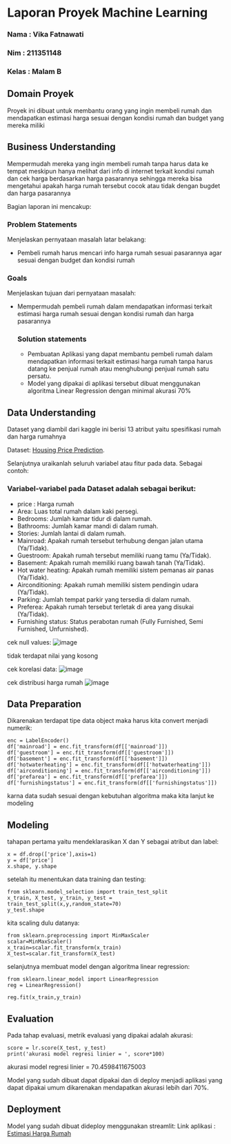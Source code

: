 # Laporan Proyek Machine Learning
### Nama : Vika Fatnawati
### Nim : 211351148
### Kelas : Malam B

## Domain Proyek

Proyek ini dibuat untuk membantu orang yang ingin membeli rumah dan mendapatkan estimasi harga sesuai dengan kondisi rumah dan budget yang mereka miliki

## Business Understanding

Mempermudah mereka yang ingin membeli rumah tanpa harus data ke tempat meskipun hanya melihat dari info di internet terkait kondisi rumah dan cek harga berdasarkan harga pasarannya sehingga mereka bisa mengetahui apakah harga rumah tersebut cocok atau tidak dengan bugdet dan harga pasarannya

Bagian laporan ini mencakup:

### Problem Statements

Menjelaskan pernyataan masalah latar belakang:
- Pembeli rumah harus mencari info harga rumah sesuai pasarannya agar sesuai dengan budget dan kondisi rumah

### Goals

Menjelaskan tujuan dari pernyataan masalah:
- Mempermudah pembeli rumah dalam mendapatkan informasi terkait estimasi harga rumah sesuai dengan kondisi rumah dan harga pasarannya

    ### Solution statements
    - Pembuatan Aplikasi yang dapat membantu pembeli rumah dalam mendapatkan informasi terkait estimasi harga rumah tanpa harus datang ke penjual rumah atau menghubungi penjual rumah satu persatu.
    - Model yang dipakai di aplikasi tersebut dibuat menggunakan algoritma Linear Regression dengan minimal akurasi 70%

## Data Understanding
Dataset yang diambil dari kaggle ini berisi 13 atribut yaitu spesifikasi rumah dan harga rumahnya

Dataset: [Housing Price Prediction](https://www.kaggle.com/datasets/harishkumardatalab/housing-price-prediction/data).

Selanjutnya uraikanlah seluruh variabel atau fitur pada data. Sebagai contoh:  

### Variabel-variabel pada Dataset adalah sebagai berikut:
- price : Harga rumah 
- Area: Luas total rumah dalam kaki persegi.
- Bedrooms: Jumlah kamar tidur di dalam rumah.
- Bathrooms: Jumlah kamar mandi di dalam rumah.
- Stories: Jumlah lantai di dalam rumah.
- Mainroad: Apakah rumah tersebut terhubung dengan jalan utama (Ya/Tidak).
- Guestroom: Apakah rumah tersebut memiliki ruang tamu (Ya/Tidak).
- Basement: Apakah rumah memiliki ruang bawah tanah (Ya/Tidak).
- Hot water heating: Apakah rumah memiliki sistem pemanas air panas (Ya/Tidak).
- Airconditioning: Apakah rumah memiliki sistem pendingin udara (Ya/Tidak).
- Parking: Jumlah tempat parkir yang tersedia di dalam rumah.
- Preferea: Apakah rumah tersebut terletak di area yang disukai (Ya/Tidak).
- Furnishing status: Status perabotan rumah (Fully Furnished, Semi Furnished, Unfurnished).

cek null values:
![image](https://github.com/vikaf26/estimasi-harga-rumah/assets/149370346/a8a2c78f-8a51-4c1f-a436-93e1921a8619)

tidak terdapat nilai yang kosong

cek korelasi data:
![image](https://github.com/vikaf26/estimasi-harga-rumah/assets/149370346/a1a0b31d-ff7d-4bb8-a3a0-c808a1e1a089)

cek distribusi harga rumah
![image](https://github.com/vikaf26/estimasi-harga-rumah/assets/149370346/31be87b8-2009-4736-80ec-9fab0621240e)


## Data Preparation
Dikarenakan terdapat tipe data object maka harus kita convert menjadi numerik:
```
enc = LabelEncoder()
df['mainroad'] = enc.fit_transform(df[['mainroad']])
df['guestroom'] = enc.fit_transform(df[['guestroom']])
df['basement'] = enc.fit_transform(df[['basement']])
df['hotwaterheating'] = enc.fit_transform(df[['hotwaterheating']])
df['airconditioning'] = enc.fit_transform(df[['airconditioning']])
df['prefarea'] = enc.fit_transform(df[['prefarea']])
df['furnishingstatus'] = enc.fit_transform(df[['furnishingstatus']])
```

karna data sudah sesuai dengan kebutuhan algoritma maka kita lanjut ke modeling
## Modeling
tahapan pertama yaitu mendeklarasikan X dan Y sebagai atribut dan label:
```
x = df.drop(['price'],axis=1)
y = df['price']
x.shape, y.shape
```
setelah itu menentukan data training dan testing:
```
from sklearn.model_selection import train_test_split
x_train, X_test, y_train, y_test = train_test_split(x,y,random_state=70)
y_test.shape
```
kita scaling dulu datanya:
```
from sklearn.preprocessing import MinMaxScaler
scalar=MinMaxScaler()
x_train=scalar.fit_transform(x_train)
X_test=scalar.fit_transform(X_test)
```
selanjutnya membuat model dengan algoritma linear regression:
```
from sklearn.linear_model import LinearRegression
reg = LinearRegression()
```
```
reg.fit(x_train,y_train)
```

## Evaluation
Pada tahap evaluasi, metrik evaluasi yang dipakai adalah akurasi:
```
score = lr.score(X_test, y_test)
print('akurasi model regresi linier = ', score*100)
```
akurasi model regresi linier =  70.4598411675003

Model yang sudah dibuat dapat dipakai dan di deploy menjadi aplikasi yang dapat dipakai umum dikarenakan mendapatkan akurasi lebih dari 70%.

## Deployment
Model yang sudah dibuat dideploy menggunakan streamlit:
Link aplikasi : [Estimasi Harga Rumah](https://estimasi-harga-rumah.streamlit.app/)

